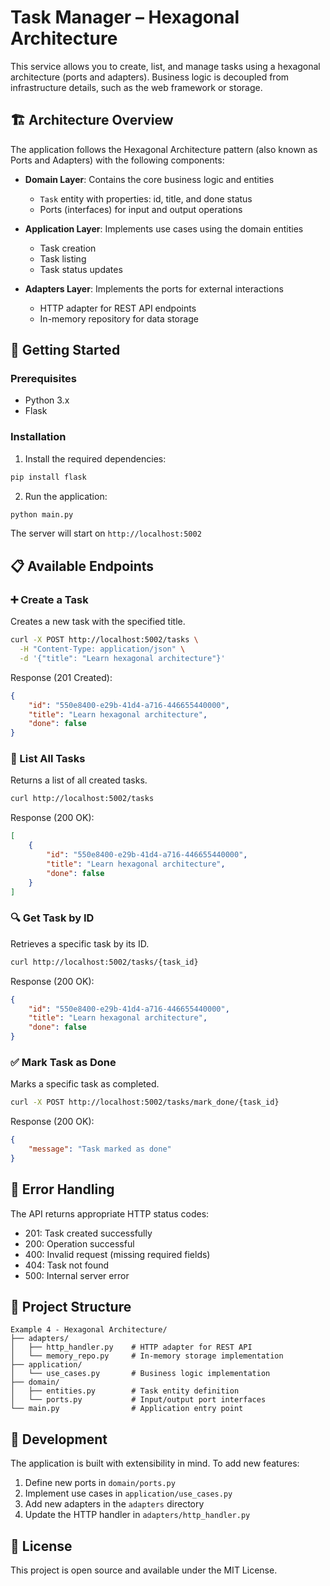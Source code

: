 # Task Manager – Hexagonal Architecture

This service allows you to create, list, and manage tasks using a hexagonal architecture (ports and adapters). Business logic is decoupled from infrastructure details, such as the web framework or storage.

## 🏗️ Architecture Overview

The application follows the Hexagonal Architecture pattern (also known as Ports and Adapters) with the following components:

- **Domain Layer**: Contains the core business logic and entities
  - `Task` entity with properties: id, title, and done status
  - Ports (interfaces) for input and output operations

- **Application Layer**: Implements use cases using the domain entities
  - Task creation
  - Task listing
  - Task status updates

- **Adapters Layer**: Implements the ports for external interactions
  - HTTP adapter for REST API endpoints
  - In-memory repository for data storage

## 🚀 Getting Started

### Prerequisites
- Python 3.x
- Flask

### Installation

1. Install the required dependencies:
```bash
pip install flask
```

2. Run the application:
```bash
python main.py
```

The server will start on `http://localhost:5002`

## 📋 Available Endpoints

### ➕ Create a Task
Creates a new task with the specified title.

```bash
curl -X POST http://localhost:5002/tasks \
  -H "Content-Type: application/json" \
  -d '{"title": "Learn hexagonal architecture"}'
```

Response (201 Created):
```json
{
    "id": "550e8400-e29b-41d4-a716-446655440000",
    "title": "Learn hexagonal architecture",
    "done": false
}
```

### 📄 List All Tasks
Returns a list of all created tasks.

```bash
curl http://localhost:5002/tasks
```

Response (200 OK):
```json
[
    {
        "id": "550e8400-e29b-41d4-a716-446655440000",
        "title": "Learn hexagonal architecture",
        "done": false
    }
]
```

### 🔍 Get Task by ID
Retrieves a specific task by its ID.

```bash
curl http://localhost:5002/tasks/{task_id}
```

Response (200 OK):
```json
{
    "id": "550e8400-e29b-41d4-a716-446655440000",
    "title": "Learn hexagonal architecture",
    "done": false
}
```

### ✅ Mark Task as Done
Marks a specific task as completed.

```bash
curl -X POST http://localhost:5002/tasks/mark_done/{task_id}
```

Response (200 OK):
```json
{
    "message": "Task marked as done"
}
```

## 🔧 Error Handling

The API returns appropriate HTTP status codes:
- 201: Task created successfully
- 200: Operation successful
- 400: Invalid request (missing required fields)
- 404: Task not found
- 500: Internal server error

## 📁 Project Structure

```
Example 4 - Hexagonal Architecture/
├── adapters/
│   ├── http_handler.py    # HTTP adapter for REST API
│   └── memory_repo.py     # In-memory storage implementation
├── application/
│   └── use_cases.py       # Business logic implementation
├── domain/
│   ├── entities.py        # Task entity definition
│   └── ports.py           # Input/output port interfaces
└── main.py                # Application entry point
```

## 🔄 Development

The application is built with extensibility in mind. To add new features:

1. Define new ports in `domain/ports.py`
2. Implement use cases in `application/use_cases.py`
3. Add new adapters in the `adapters` directory
4. Update the HTTP handler in `adapters/http_handler.py`

## 📝 License

This project is open source and available under the MIT License.